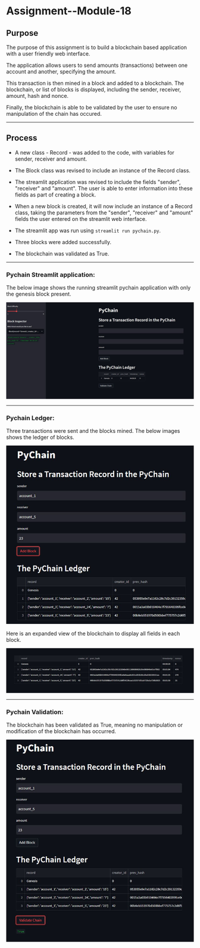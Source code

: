 # Assignment--Module-18

## Purpose

The purpose of this assignment is to build a blockchain based application with a user friendly web interface.

The application allows users to send amounts (transactions) between one account and another, specifying the amount.

This transaction is then mined in a block and added to a blockchain. The blockchain, or list of blocks is displayed, including the sender, receiver, amount, hash and nonce.

Finally, the blockchain is able to be validated by the user to ensure no manipulation of the chain has occured.

---

## Process

- A new class - Record - was added to the code, with variables for sender, receiver and amount.

- The Block class was revised to include an instance of the Record class.

- The streamlit application was revised to include the fields "sender", "receiver" and "amount". The user is able to enter information into these fields as part of creating a block.

- When a new block is created, it will now include an instance of a Record class, taking the parameters from the "sender", "receiver" and "amount" fields the user entered on the streamlit web interface.

- The streamlit app was run using
  `streamlit run pychain.py`.

- Three blocks were added successfully.

- The blockchain was validated as True.

---

### Pychain Streamlit application:

The below image shows the running streamlit pychain application with only the genesis block present.

![](Images\pychain_clean.JPG)

---

### Pychain Ledger:

Three transactions were sent and the blocks mined. The below images shows the ledger of blocks.

![](Images\pychain_blocks_added.JPG)

Here is an expanded view of the blockchain to display all fields in each block.

![](Images\expanded_block_list.JPG)

---

### Pychain Validation:

The blockchain has been validated as True, meaning no manipulation or modification of the blockchain has occurred.

![](Images\pychain_validate_true.JPG)
